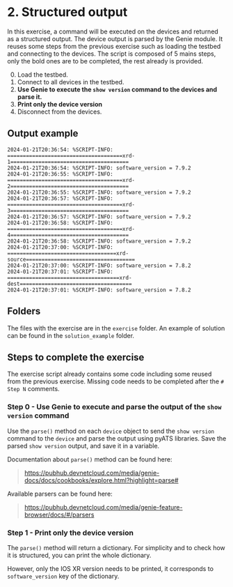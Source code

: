# 2. Structured output

In this exercise, a command will be executed on the devices and returned as a structured output. The device output is parsed by the Genie module.
It reuses some steps from the previous exercise such as loading the testbed and connecting to the devices.
The script is composed of 5 mains steps, only the bold ones are to be completed, the rest already is provided.

0. Load the testbed.
1. Connect to all devices in the testbed.
2. **Use Genie to execute the `show version` command to the devices and parse it.**
3. **Print only the device version**
4. Disconnect from the devices.

## Output example

```
2024-01-21T20:36:54: %SCRIPT-INFO: =====================================xrd-1======================================
2024-01-21T20:36:54: %SCRIPT-INFO: software_version = 7.9.2
2024-01-21T20:36:55: %SCRIPT-INFO: =====================================xrd-2======================================
2024-01-21T20:36:55: %SCRIPT-INFO: software_version = 7.9.2
2024-01-21T20:36:57: %SCRIPT-INFO: =====================================xrd-3======================================
2024-01-21T20:36:57: %SCRIPT-INFO: software_version = 7.9.2
2024-01-21T20:36:58: %SCRIPT-INFO: =====================================xrd-4======================================
2024-01-21T20:36:58: %SCRIPT-INFO: software_version = 7.9.2
2024-01-21T20:37:00: %SCRIPT-INFO: ===================================xrd-source===================================
2024-01-21T20:37:00: %SCRIPT-INFO: software_version = 7.8.2
2024-01-21T20:37:01: %SCRIPT-INFO: ====================================xrd-dest====================================
2024-01-21T20:37:01: %SCRIPT-INFO: software_version = 7.8.2
```

## Folders

The files with the exercise are in the `exercise` folder. An example of solution can be found in the `solution_example` folder.

## Steps to complete the exercise

The exercise script already contains some code including some reused from the previous exercise. Missing code needs to be completed after the `# Step N` comments.

### Step 0 - Use Genie to execute and parse the output of the `show version` command

Use the `parse()` method on each `device` object to send the `show version` command to the `device` and parse the output using pyATS libraries. Save the parsed `show version` output, and save it in a variable.

Documentation about `parse()` method can be found here:

> https://pubhub.devnetcloud.com/media/genie-docs/docs/cookbooks/explore.html?highlight=parse#

Available parsers can be found here:

> https://pubhub.devnetcloud.com/media/genie-feature-browser/docs/#/parsers

### Step 1 - Print only the device version

The `parse()` method will return a dictionary. For simplicity and to check how it is structured, you can print the whole dictionary.

However, only the IOS XR version needs to be printed, it corresponds to `software_version` key of the dictionary.